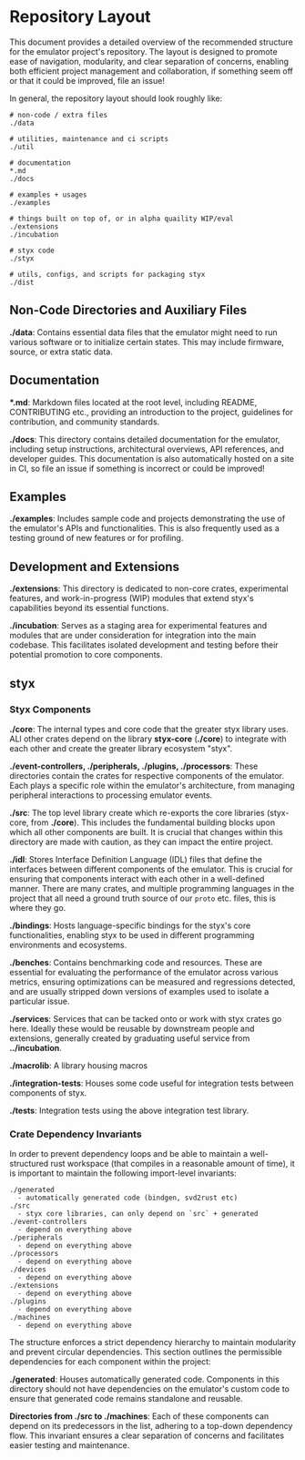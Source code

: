 # Repository Layout

This document provides a detailed overview of the recommended structure for the emulator project's repository. The layout is designed to promote ease of navigation, modularity, and clear separation of concerns, enabling both efficient project management and collaboration, if something
seem off or that it could be improved, file an issue!

In general, the repository layout should look roughly like:

```text
# non-code / extra files
./data

# utilities, maintenance and ci scripts
./util

# documentation
*.md
./docs

# examples + usages
./examples

# things built on top of, or in alpha quaility WIP/eval
./extensions
./incubation

# styx code
./styx

# utils, configs, and scripts for packaging styx
./dist
```

## Non-Code Directories and Auxiliary Files

**./data**: Contains essential data files that the emulator might need to run various software or to initialize certain states. This may include firmware, source, or extra static data.

## Documentation

**\*.md**: Markdown files located at the root level, including README, CONTRIBUTING etc., providing an introduction to the project, guidelines for contribution, and community standards.

**./docs**: This directory contains detailed documentation for the emulator, including setup instructions, architectural overviews, API references, and developer guides. This documentation is also automatically hosted on
a site in CI, so file an issue if something is incorrect or could be
improved!

## Examples

**./examples**: Includes sample code and projects demonstrating the use of the emulator's APIs and functionalities. This is also frequently used as
a testing ground of new features or for profiling.

## Development and Extensions

**./extensions**: This directory is dedicated to non-core crates, experimental features, and work-in-progress (WIP) modules that extend styx's capabilities beyond its essential functions.

**./incubation**: Serves as a staging area for experimental features and modules that are under consideration for integration into the main codebase. This facilitates isolated development and testing before their potential promotion to core components.

## styx

### Styx Components

**./core**: The internal types and core code that the greater styx library uses. ALl other crates depend on the library **styx-core** (**./core**) to integrate with each other and create the greater library ecosystem "styx".

**./event-controllers, ./peripherals, ./plugins, ./processors**: These directories contain the crates for respective components of the emulator. Each plays a specific role within the emulator's architecture, from managing peripheral interactions to processing emulator events.

**./src**: The top level library create which re-exports the core libraries (styx-core, from **./core**). This includes the fundamental building blocks upon which all other components are built. It is crucial that changes within this directory are made with caution, as they can impact the entire project.

**./idl**: Stores Interface Definition Language (IDL) files that define the interfaces between different components of the emulator. This is crucial for ensuring that components interact with each other in a well-defined manner. There are many crates, and multiple programming languages in the
project that all need a ground truth source of our `proto` etc. files, this is where they go.

**./bindings**: Hosts language-specific bindings for the styx's core functionalities, enabling styx to be used in different programming environments and ecosystems.

**./benches**: Contains benchmarking code and resources. These are essential for evaluating the performance of the emulator across various metrics, ensuring optimizations can be measured and regressions detected, and are usually stripped down versions of examples used to isolate a particular issue.

**./services**: Services that can be tacked onto or work with styx crates go here. Ideally these would be reusable by downstream people and extensions, generally created by graduating useful service from **../incubation**.

**./macrolib**: A library housing macros

**./integration-tests**: Houses some code useful for integration tests between components of styx.

**./tests**: Integration tests using the above integration test library.

### Crate Dependency Invariants

In order to prevent dependency loops and be able to maintain a well-structured rust workspace (that compiles in a reasonable amount of time), it is important to maintain the following import-level invariants:

```text
./generated
  - automatically generated code (bindgen, svd2rust etc)
./src
  - styx core libraries, can only depend on `src` + generated
./event-controllers
  - depend on everything above
./peripherals
  - depend on everything above
./processors
  - depend on everything above
./devices
  - depend on everything above
./extensions
  - depend on everything above
./plugins
  - depend on everything above
./machines
  - depend on everything above
```

The structure enforces a strict dependency hierarchy to maintain modularity and prevent circular dependencies. This section outlines the permissible dependencies for each component within the project:

**./generated**: Houses automatically generated code. Components in this directory should not have dependencies on the emulator's custom code to ensure that generated code remains standalone and reusable.

**Directories from ./src to ./machines**: Each of these components can depend on its predecessors in the list, adhering to a top-down dependency flow. This invariant ensures a clear separation of concerns and facilitates easier testing and maintenance.
